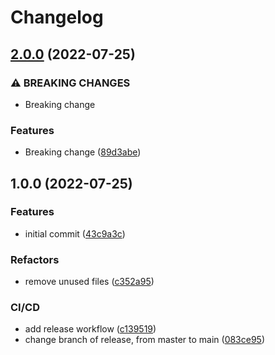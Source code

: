 # Changelog

## [2.0.0](https://github.com/RafaelErnesto/bank-service/compare/v1.0.0...v2.0.0) (2022-07-25)


### ⚠ BREAKING CHANGES

* Breaking change

### Features

* Breaking change ([89d3abe](https://github.com/RafaelErnesto/bank-service/commit/89d3abecad485e5639c1e9c6d4972322d7ad1edc))

## 1.0.0 (2022-07-25)


### Features

* initial commit ([43c9a3c](https://github.com/RafaelErnesto/bank-service/commit/43c9a3c7818bce871a00e752e3b573d7bcd433d2))


### Refactors

* remove unused files ([c352a95](https://github.com/RafaelErnesto/bank-service/commit/c352a95aebe128e9f04b69c905afc4a4ee420375))


### CI/CD

* add release workflow ([c139519](https://github.com/RafaelErnesto/bank-service/commit/c1395199d96fc8eb2e9e92bc7554333401979310))
* change branch of release, from master to main ([083ce95](https://github.com/RafaelErnesto/bank-service/commit/083ce95ee4c1319bde348b782bd0b8b61f7f93de))
